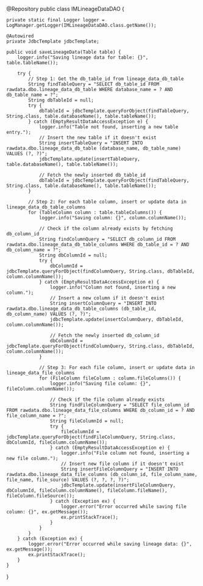 @Repository
public class IMLineageDataDAO {

    private static final Logger logger = LogManager.getLogger(IMLineageDataDAO.class.getName());

    @Autowired
    private JdbcTemplate jdbcTemplate;

    public void saveLineageData(Table table) {
        logger.info("Saving lineage data for table: {}", table.tableName());

        try {
            // Step 1: Get the db_table_id from lineage_data_db_table
            String findTableQuery = "SELECT db_table_id FROM rawdata.dbo.lineage_data_db_table WHERE database_name = ? AND db_table_name = ?";
            String dbTableId = null;
            try {
                dbTableId = jdbcTemplate.queryForObject(findTableQuery, String.class, table.databaseName(), table.tableName());
            } catch (EmptyResultDataAccessException e) {
                logger.info("Table not found, inserting a new table entry.");
                // Insert the new table if it doesn't exist
                String insertTableQuery = "INSERT INTO rawdata.dbo.lineage_data_db_table (database_name, db_table_name) VALUES (?, ?)";
                jdbcTemplate.update(insertTableQuery, table.databaseName(), table.tableName());

                // Fetch the newly inserted db_table_id
                dbTableId = jdbcTemplate.queryForObject(findTableQuery, String.class, table.databaseName(), table.tableName());
            }

            // Step 2: For each table column, insert or update data in lineage_data_db_table_columns
            for (TableColumn column : table.tableColumns()) {
                logger.info("Saving column: {}", column.columnName());

                // Check if the column already exists by fetching db_column_id
                String findColumnQuery = "SELECT db_column_id FROM rawdata.dbo.lineage_data_db_table_columns WHERE db_table_id = ? AND db_column_name = ?";
                String dbColumnId = null;
                try {
                    dbColumnId = jdbcTemplate.queryForObject(findColumnQuery, String.class, dbTableId, column.columnName());
                } catch (EmptyResultDataAccessException e) {
                    logger.info("Column not found, inserting a new column.");
                    // Insert a new column if it doesn't exist
                    String insertColumnQuery = "INSERT INTO rawdata.dbo.lineage_data_db_table_columns (db_table_id, db_column_name) VALUES (?, ?)";
                    jdbcTemplate.update(insertColumnQuery, dbTableId, column.columnName());

                    // Fetch the newly inserted db_column_id
                    dbColumnId = jdbcTemplate.queryForObject(findColumnQuery, String.class, dbTableId, column.columnName());
                }

                // Step 3: For each file column, insert or update data in lineage_data_file_columns
                for (FileColumn fileColumn : column.fileColumns()) {
                    logger.info("Saving file column: {}", fileColumn.columnName());

                    // Check if the file column already exists
                    String findFileColumnQuery = "SELECT file_column_id FROM rawdata.dbo.lineage_data_file_columns WHERE db_column_id = ? AND file_column_name = ?";
                    String fileColumnId = null;
                    try {
                        fileColumnId = jdbcTemplate.queryForObject(findFileColumnQuery, String.class, dbColumnId, fileColumn.columnName());
                    } catch (EmptyResultDataAccessException e) {
                        logger.info("File column not found, inserting a new file column.");
                        // Insert new file column if it doesn't exist
                        String insertFileColumnQuery = "INSERT INTO rawdata.dbo.lineage_data_file_columns (db_column_id, file_column_name, file_name, file_source) VALUES (?, ?, ?, ?)";
                        jdbcTemplate.update(insertFileColumnQuery, dbColumnId, fileColumn.columnName(), fileColumn.fileName(), fileColumn.fileSource());
                    } catch (Exception ex) {
                        logger.error("Error occurred while saving file column: {}", ex.getMessage());
                        ex.printStackTrace();
                    }
                }
            }
        } catch (Exception ex) {
            logger.error("Error occurred while saving lineage data: {}", ex.getMessage());
            ex.printStackTrace();
        }
    }
}
